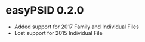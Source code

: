 ﻿# easyPSID 0.2.0
- Added support for 2017 Family and Individual Files
- Lost support for 2015 Individual File